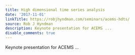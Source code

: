 ```yaml
---
title: High dimensional time series analysis
date: '2017-11-01'
linkTitle: https://robjhyndman.com/seminars/acems-hdts/
source: Rob J Hyndman
description: Keynote presentation for ACEMS ...
disable_comments: true
---
```

Keynote presentation for ACEMS ...